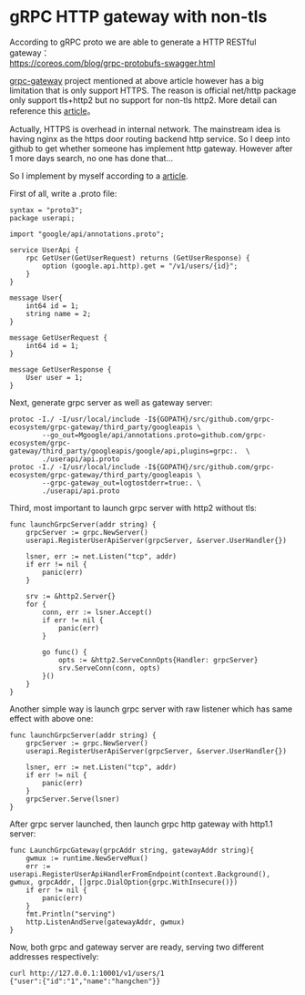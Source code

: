 # gRPC HTTP gateway with non-tls
According to gRPC proto we are able to generate a HTTP RESTful gateway：  
https://coreos.com/blog/grpc-protobufs-swagger.html

[grpc-gateway](https://github.com/grpc-ecosystem/grpc-gateway) project mentioned at above article however has a big limitation that is only support HTTPS.
The reason is official net/http package only support tls+http2 but no support for non-tls http2. More detail can reference this [article](http://nullget.sourceforge.net/?q=node/885&lang=zh-hant)。

Actually, HTTPS is overhead in internal network. The mainstream idea is having nginx as the https door routing backend http service. So I deep 
into github to get whether someone has implement http gateway. However after 1 more days search, no one has done that...

So I implement by myself according to a [article](http://nullget.sourceforge.net/?q=node/885&lang=zh-hant).

First of all, write a .proto file:
```
syntax = "proto3";
package userapi;

import "google/api/annotations.proto";

service UserApi {
    rpc GetUser(GetUserRequest) returns (GetUserResponse) {
        option (google.api.http).get = "/v1/users/{id}";
    }
}

message User{
    int64 id = 1;
    string name = 2;
}

message GetUserRequest {
    int64 id = 1; 
}

message GetUserResponse {
    User user = 1;
}
```

Next, generate grpc server as well as gateway server:
```
protoc -I./ -I/usr/local/include -I${GOPATH}/src/github.com/grpc-ecosystem/grpc-gateway/third_party/googleapis \
		--go_out=Mgoogle/api/annotations.proto=github.com/grpc-ecosystem/grpc-gateway/third_party/googleapis/google/api,plugins=grpc:.  \
		./userapi/api.proto
protoc -I./ -I/usr/local/include -I${GOPATH}/src/github.com/grpc-ecosystem/grpc-gateway/third_party/googleapis \
        --grpc-gateway_out=logtostderr=true:. \
		./userapi/api.proto
```

Third, most important to launch grpc server with http2 without tls:
```
func launchGrpcServer(addr string) {
	grpcServer := grpc.NewServer()
	userapi.RegisterUserApiServer(grpcServer, &server.UserHandler{})

	lsner, err := net.Listen("tcp", addr)
	if err != nil {
		panic(err)
	}

	srv := &http2.Server{}
	for {
		conn, err := lsner.Accept()
		if err != nil {
			panic(err)
		}

		go func() {
			opts := &http2.ServeConnOpts{Handler: grpcServer}
			srv.ServeConn(conn, opts)
		}()
	}
}
```
Another simple way is launch grpc server with raw listener which has same effect with above one:
```
func launchGrpcServer(addr string) {
	grpcServer := grpc.NewServer()
	userapi.RegisterUserApiServer(grpcServer, &server.UserHandler{})

	lsner, err := net.Listen("tcp", addr)
	if err != nil {
		panic(err)
	}
	grpcServer.Serve(lsner)
}
```
After grpc server launched, then launch grpc http gateway with http1.1 server:
```
func LaunchGrpcGateway(grpcAddr string, gatewayAddr string){
    gwmux := runtime.NewServeMux()
    err := userapi.RegisterUserApiHandlerFromEndpoint(context.Background(), gwmux, grpcAddr, []grpc.DialOption{grpc.WithInsecure()})
    if err != nil {
        panic(err)
    }
    fmt.Println("serving")
    http.ListenAndServe(gatewayAddr, gwmux) 
}
```

Now, both grpc and gateway server are ready, serving two different addresses respectively:
```
curl http://127.0.0.1:10001/v1/users/1
{"user":{"id":"1","name":"hangchen"}}
```

